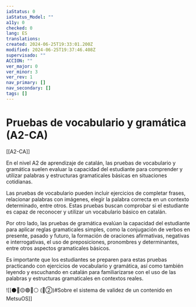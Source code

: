 ```yaml
---
iaStatus: 0
iaStatus_Model: ""
a11y: 0
checked: 0
lang: ES
translations: 
created: 2024-06-25T19:33:01.200Z
modified: 2024-06-25T19:37:46.408Z
supervisado: ""
ACCION: ""
ver_major: 0
ver_minor: 3
ver_rev: 1
nav_primary: []
nav_secondary: []
tags: []
---
```

# Pruebas de vocabulario y gramática (A2-CA)

[[A2-CA]]

En el nivel A2 de aprendizaje de catalán, las pruebas de vocabulario y gramática suelen evaluar la capacidad del estudiante para comprender y utilizar palabras y estructuras gramaticales básicas en situaciones cotidianas. 

Las pruebas de vocabulario pueden incluir ejercicios de completar frases, relacionar palabras con imágenes, elegir la palabra correcta en un contexto determinado, entre otros. Estas pruebas buscan comprobar si el estudiante es capaz de reconocer y utilizar un vocabulario básico en catalán.

Por otro lado, las pruebas de gramática evalúan la capacidad del estudiante para aplicar reglas gramaticales simples, como la conjugación de verbos en presente, pasado y futuro, la formación de oraciones afirmativas, negativas e interrogativas, el uso de preposiciones, pronombres y determinantes, entre otros aspectos gramaticales básicos.

Es importante que los estudiantes se preparen para estas pruebas practicando con ejercicios de vocabulario y gramática, así como también leyendo y escuchando en catalán para familiarizarse con el uso de las palabras y estructuras gramaticales en contextos reales.


![[⚫🔴🟡🟢🔵⚪ (🔴②)#Sobre el sistema de validez de un contenido en MetsuOS]]